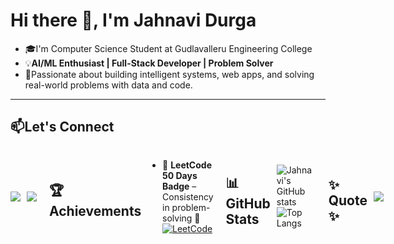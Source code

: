 <!--
**ganapathijahnavi/ganapathijahnavi** is a ✨ _special_ ✨ repository because its `README.md` (this file) appears on your GitHub profile.

Here are some ideas to get you started:

- 🔭 I’m currently working on ...
- 🌱 I’m currently learning ...
- 👯 I’m looking to collaborate on ...
- 🤔 I’m looking for help with ...
- 💬 Ask me about ...
- 📫 How to reach me: ...
- 😄 Pronouns: ...
- ⚡ Fun fact: ...
-->
# Hi there 👋, I'm Jahnavi Durga 
- 🎓I'm Computer Science Student at Gudlavalleru Engineering College
- 💡**AI/ML Enthusiast | Full-Stack Developer | Problem Solver**  
- 🌟Passionate about building intelligent systems, web apps, and solving real-world problems with data and code.  

---
## 📫Let's Connect  

  <div style="display: flex; gap: 10px; align-items: center;">
  <a href="https://www.linkedin.com/in/jahnavi-durga-ganapathi-71bb09311/">
    <img src="https://img.shields.io/badge/LinkedIn-0A66C2?style=for-the-badge&logo=linkedin&logoColor=white" />
  </a>
  <a href="mailto:g.jahnavidurga@gmail.com">
    <img src="https://img.shields.io/badge/Email-D14836?style=for-the-badge&logo=gmail&logoColor=white" />
  </a>
    
---
## 🏆 Achievements  

- 🥇 **LeetCode 50 Days Badge** – Consistency in problem-solving 💪  
[![LeetCode](https://img.shields.io/badge/LeetCode-FFA116?style=for-the-badge&logo=leetcode&logoColor=white)](https://leetcode.com/u/Ganapathi_jahnavi/)  

---

## 📊 GitHub Stats  

![Jahnavi's GitHub stats](https://github-readme-stats.vercel.app/api?username=ganapathijahnavi&show_icons=true&theme=tokyonight)  
![Top Langs](https://github-readme-stats.vercel.app/api/top-langs/?username=ganapathijahnavi&layout=compact&theme=tokyonight)  

---

## ✨ Quote  ✨

<p align="center">
  <img src="https://img.shields.io/badge/%20Great%20things%20take%20time%2C%20just%20like%20Rome%20%E2%80%94%20every%20effort%20lays%20the%20foundation%20of%20tomorrow..-purple?style=for-the-badge&logo=appveyor&logoColor=white" />
</p>



